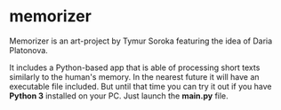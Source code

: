 # memorizer

Memorizer is an art-project by Tymur Soroka featuring the idea of Daria Platonova.

It includes a Python-based app that is able of processing short texts similarly to the human's memory. 
In the nearest future it will have an executable file included. But until that time you can try it out if you have **Python 3** installed on your PC.
Just launch the **main.py** file.
